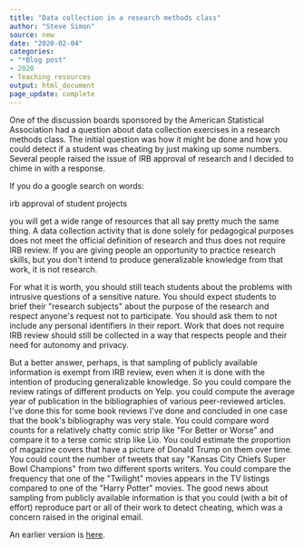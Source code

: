```yaml
---
title: "Data collection in a research methods class"
author: "Steve Simon"
source: new
date: "2020-02-04"
categories:
- "*Blog post"
- 2020
- Teaching resources
output: html_document
page_update: complete
---
```


One of the discussion boards sponsored by the American Statistical Association had a question about data collection exercises in a research methods class. The initial question was how it might be done and how you could detect if a student was cheating by just making up some numbers. Several people raised the issue of IRB approval of research and I decided to chime in with a response.

<!---More--->

If you do a google search on words:

irb approval of student projects

you will get a wide range of resources that all say pretty much the same thing. A data collection activity that is done solely for pedagogical purposes does not meet the official definition of research and thus does not require IRB review. If you are giving people an opportunity to practice research skills, but you don't intend to produce generalizable knowledge from that work, it is not research.

For what it is worth, you should still teach students about the problems with intrusive questions of a sensitive nature. You should expect students to brief their "research subjects" about the purpose of the research and respect anyone's request not to participate. You should ask them to not include any personal identifiers in their report. Work that does not require IRB review should still be collected in a way that respects people and their need for autonomy and privacy.

But a better answer, perhaps, is that sampling of publicly available information is exempt from IRB review, even when it is done with the intention of producing generalizable knowledge. So you could compare the review ratings of different products on Yelp. you could compute the average year of publication in the bibliographies of various peer-reviewed articles. I've done this for some book reviews I've done and concluded in one case that the book's bibliography was very stale. You could compare word counts for a relatively chatty comic strip like "For Better or Worse" and compare it to a terse comic strip like Lio. You could estimate the proportion of magazine covers that have a picture of Donald Trump on them over time. You could count the number of tweets that say "Kansas City Chiefs Super Bowl Champions" from two different sports writers. You could compare the frequency that one of the "Twilight" movies appears in the TV listings compared to one of the "Harry Potter" movies. The good news about sampling from publicly available information is that you could (with a bit of effort) reproduce part or all of their work to detect cheating, which was a concern raised in the original email.

An earlier version is [here][sim2].
 
[sim2]: http://new.pmean.com/student-projects/
